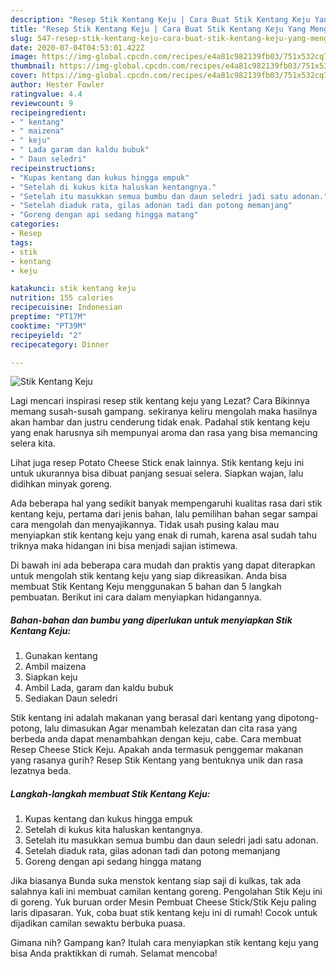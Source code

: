 ```yaml
---
description: "Resep Stik Kentang Keju | Cara Buat Stik Kentang Keju Yang Menggugah Selera"
title: "Resep Stik Kentang Keju | Cara Buat Stik Kentang Keju Yang Menggugah Selera"
slug: 547-resep-stik-kentang-keju-cara-buat-stik-kentang-keju-yang-menggugah-selera
date: 2020-07-04T04:53:01.422Z
image: https://img-global.cpcdn.com/recipes/e4a81c982139fb03/751x532cq70/stik-kentang-keju-foto-resep-utama.jpg
thumbnail: https://img-global.cpcdn.com/recipes/e4a81c982139fb03/751x532cq70/stik-kentang-keju-foto-resep-utama.jpg
cover: https://img-global.cpcdn.com/recipes/e4a81c982139fb03/751x532cq70/stik-kentang-keju-foto-resep-utama.jpg
author: Hester Fowler
ratingvalue: 4.4
reviewcount: 9
recipeingredient:
- " kentang"
- " maizena"
- " keju"
- " Lada garam dan kaldu bubuk"
- " Daun seledri"
recipeinstructions:
- "Kupas kentang dan kukus hingga empuk"
- "Setelah di kukus kita haluskan kentangnya."
- "Setelah itu masukkan semua bumbu dan daun seledri jadi satu adonan."
- "Setelah diaduk rata, gilas adonan tadi dan potong memanjang"
- "Goreng dengan api sedang hingga matang"
categories:
- Resep
tags:
- stik
- kentang
- keju

katakunci: stik kentang keju 
nutrition: 155 calories
recipecuisine: Indonesian
preptime: "PT17M"
cooktime: "PT39M"
recipeyield: "2"
recipecategory: Dinner

---
```



![Stik Kentang Keju](https://img-global.cpcdn.com/recipes/e4a81c982139fb03/751x532cq70/stik-kentang-keju-foto-resep-utama.jpg)

Lagi mencari inspirasi resep stik kentang keju yang Lezat? Cara Bikinnya memang susah-susah gampang. sekiranya keliru mengolah maka hasilnya akan hambar dan justru cenderung tidak enak. Padahal stik kentang keju yang enak harusnya sih mempunyai aroma dan rasa yang bisa memancing selera kita.

Lihat juga resep Potato Cheese Stick enak lainnya. Stik kentang keju ini untuk ukurannya bisa dibuat panjang sesuai selera. Siapkan wajan, lalu didihkan minyak goreng.

Ada beberapa hal yang sedikit banyak mempengaruhi kualitas rasa dari stik kentang keju, pertama dari jenis bahan, lalu pemilihan bahan segar sampai cara mengolah dan menyajikannya. Tidak usah pusing kalau mau menyiapkan stik kentang keju yang enak di rumah, karena asal sudah tahu triknya maka hidangan ini bisa menjadi sajian istimewa.


Di bawah ini ada beberapa cara mudah dan praktis yang dapat diterapkan untuk mengolah stik kentang keju yang siap dikreasikan. Anda bisa membuat Stik Kentang Keju menggunakan 5 bahan dan 5 langkah pembuatan. Berikut ini cara dalam menyiapkan hidangannya.

<!--inarticleads1-->

##### Bahan-bahan dan bumbu yang diperlukan untuk menyiapkan Stik Kentang Keju:

1. Gunakan  kentang
1. Ambil  maizena
1. Siapkan  keju
1. Ambil  Lada, garam dan kaldu bubuk
1. Sediakan  Daun seledri


Stik kentang ini adalah makanan yang berasal dari kentang yang dipotong-potong, lalu dimasukan Agar menambah kelezatan dan cita rasa yang berbeda anda dapat menambahkan dengan keju, cabe. Cara membuat Resep Cheese Stick Keju. Apakah anda termasuk penggemar makanan yang rasanya gurih? Resep Stik Kentang yang bentuknya unik dan rasa lezatnya beda. 

<!--inarticleads2-->

##### Langkah-langkah membuat Stik Kentang Keju:

1. Kupas kentang dan kukus hingga empuk
1. Setelah di kukus kita haluskan kentangnya.
1. Setelah itu masukkan semua bumbu dan daun seledri jadi satu adonan.
1. Setelah diaduk rata, gilas adonan tadi dan potong memanjang
1. Goreng dengan api sedang hingga matang


Jika biasanya Bunda suka menstok kentang siap saji di kulkas, tak ada salahnya kali ini membuat camilan kentang goreng. Pengolahan Stik Keju ini di goreng. Yuk buruan order Mesin Pembuat Cheese Stick/Stik Keju paling laris dipasaran. Yuk, coba buat stik kentang keju ini di rumah! Cocok untuk dijadikan camilan sewaktu berbuka puasa. 

Gimana nih? Gampang kan? Itulah cara menyiapkan stik kentang keju yang bisa Anda praktikkan di rumah. Selamat mencoba!
